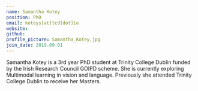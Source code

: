 ```yaml
---
name: Samantha Kotey
position: PhD
email: koteys[at]tcd[dot]ie
website:
github:
profile_picture: Samantha_Kotey.jpg
join_date: 2019.09.01
---
```


Samantha Kotey is a 3rd year PhD student at Trinity College Dublin funded by the  Irish Research Council GOIPD scheme. She is currently exploring Multimodal learning in vision and language. Previously she attended Trinity College Dublin to receive her Masters.
